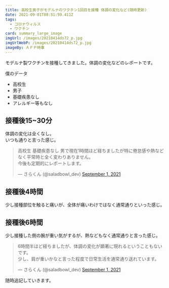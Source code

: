 ```yaml
---
title: 高校生男子がモデルナのワクチン1回目を接種 体調の変化など(随時更新)
date: 2021-09-01T08:51:59.411Z
tags:
  - コロナウィルス
  - ワクチン
card: summary_large_image
imgUrl: /images/20210414ds72_p.jpg
imgUrlWebP: /images/20210414ds72_p.jpg
imageBy: ＡＦＰ時事
---
```

モデルナ製ワクチンを接種してきました。体調の変化などのレポートです。

僕のデータ

- 高校生
- 男子
- 基礎疾患なし
- アレルギー等もなし

## 接種後15~30分
体調の変化は全くなし。  
いつも通りと言った感じ。

<blockquote class="twitter-tweet"><p lang="ja" dir="ltr">高校生 基礎疾患なし 男で現在1時間ほど経ちましたが特に倦怠感や熱などなく平常時と全く変わりありません。<br>今後も定期的にレポートします。</p>&mdash; さらくん (@saladbowl_dev) <a href="https://twitter.com/saladbowl_dev/status/1432899757114945548?ref_src=twsrc%5Etfw">September 1, 2021</a></blockquote> <script async src="https://platform.twitter.com/widgets.js" charset="utf-8"></script>

## 接種後4時間
少し接種部位を触ると痛いが、全体が痛いわけではなく通常通りといった感じ。

## 接種後6時間
少し接種した側の腕が重い気がするが、熱などもなく通常通りと言った感じ。
<blockquote class="twitter-tweet"><p lang="ja" dir="ltr">6時間半ほど経ちましたが、体調の変化が顕著に現れるということもないです。<br>少し、肩が重いかなと言った程度で日常生活を通常通り送れています。</p>&mdash; さらくん (@saladbowl_dev) <a href="https://twitter.com/saladbowl_dev/status/1432982710729908224?ref_src=twsrc%5Etfw">September 1, 2021</a></blockquote> <script async src="https://platform.twitter.com/widgets.js" charset="utf-8"></script>

随時追記していきます。